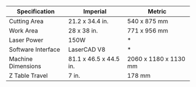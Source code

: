 | Specification  | Imperial  | Metric  |
|---|---|---|
| Cutting Area  | 21.2 x 34.4 in.  | 540 x 875 mm  |
| Work Area  | 28 x 38 in.  | 771 x 956 mm |
| Laser Power  | 150W  | *  |
| Software Interface  | LaserCAD V8 | * |
| Machine Dimensions  | 81.1 x 46.5  x 44.5 in.  |  2060 x 1180 x 1130 mm |
| Z Table Travel |  7 in. | 178 mm  |

